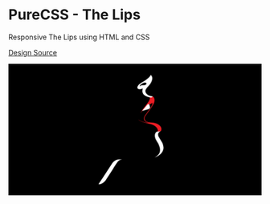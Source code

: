 # PureCSS - The Lips

Responsive The Lips using HTML and CSS

[Design Source](https://www.malikafavre.com/nyt)

<div align="center">
   <img src="screenshot.png" width="800" />
</div
